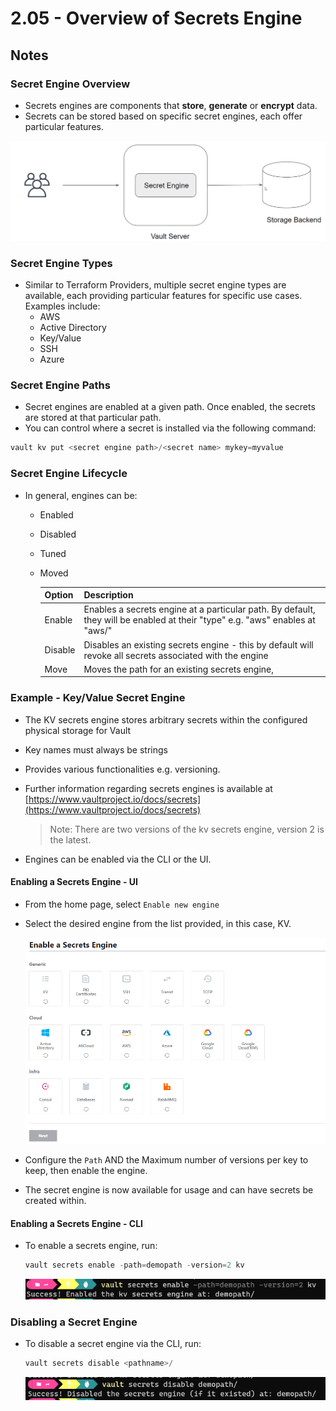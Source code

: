 # 2.05 - Overview of Secrets Engine

## Notes

### Secret Engine Overview

- Secrets engines are components that **store**, **generate** or **encrypt** data.
- Secrets can be stored based on specific secret engines, each offer particular features.

![Untitled](img/secret-engine-overview.png)

### Secret Engine Types

- Similar to Terraform Providers, multiple secret engine types are available, each providing particular features for specific use cases. Examples include:
  - AWS
  - Active Directory
  - Key/Value
  - SSH
  - Azure

### Secret Engine Paths

- Secret engines are enabled at a given path. Once enabled, the secrets are stored at that particular path.
- You can control where a secret is installed via the following command:

```python
vault kv put <secret engine path>/<secret name> mykey=myvalue
```

### Secret Engine Lifecycle

- In general, engines can be:
  - Enabled
  - Disabled
  - Tuned
  - Moved

    | Option | Description |
    | --- | --- |
    | Enable | Enables a secrets engine at a particular path. By default, they will be enabled at their "type" e.g. "aws" enables at "aws/" |
    | Disable | Disables an existing secrets engine - this by default will revoke all secrets associated with the engine |
    | Move | Moves the path for an existing secrets engine, |

### Example - Key/Value Secret Engine

- The KV secrets engine stores arbitrary secrets within the configured physical storage for Vault
- Key names must always be strings
- Provides various functionalities e.g. versioning.
- Further information regarding secrets engines is available at [https://www.vaultproject.io/docs/secrets](https://www.vaultproject.io/docs/secrets)

    > Note: There are two versions of the kv secrets engine, version 2 is the latest.
    >
- Engines can be enabled via the CLI or the UI.

#### Enabling a Secrets Engine - UI

- From the home page, select `Enable new engine`
- Select the desired engine from the list provided, in this case, KV.

    ![Untitled](img/enable-secrets-engine.png)

- Configure the `Path` AND the Maximum number of versions per key to keep, then enable the engine.
- The secret engine is now available for usage and can have secrets be created within.

#### Enabling a Secrets Engine - CLI

- To enable a secrets engine, run:

    ```powershell
    vault secrets enable -path=demopath -version=2 kv
    ```

    ![Untitled](img/enable-secrets-cli.png)

### Disabling a Secret Engine

- To disable a secret engine via the CLI, run:

    ```powershell
    vault secrets disable <pathname>/
    ```

    ![Untitled](img/disable-secret-cli.png)
